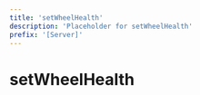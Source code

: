 ```yaml
---
title: 'setWheelHealth'
description: 'Placeholder for setWheelHealth'
prefix: '[Server]'
---
```


# setWheelHealth
